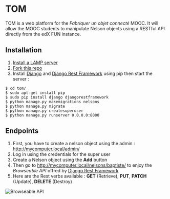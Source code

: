 # TOM
TOM is a web platform for the *Fabriquer un objet connecté* MOOC.
It will allow the MOOC students to manipulate Nelson objects using a RESTful API directly from the edX FUN instance.

## Installation
1. [Install a LAMP server](http://wiki.debian.org/LaMp)
2. [Fork this repo](https://help.github.com/articles/fork-a-repo)
3. Install [Django](https://www.djangoproject.com) and [Django Rest Framework](http://django-rest-framework.org) using pip then start the server :  
```
$ cd tom/
$ sudo apt-get install pip
$ sudo pip install django djangorestframework
$ python manage.py makemigrations nelsons
$ python manage.py migrate
$ python manage.py createsuperuser
$ python manage.py runserver 0.0.0.0:8000
```

## Endpoints

1. First, you have to create a nelson object using the admin : http://mycomputer.local/admin/
2. Log in using the credentials for the super user
3. Create a Nelson object using the **Add** button
4. Then go to http://mycomputer.local/nelsons/baptiste/ to enjoy the *Browseable API* offred by [Django Rest Framework](http://django-rest-framework.org)
5. Here are the Rest verbs available : **GET** (Retrieve), **PUT**, **PATCH** (Update), **DELETE** (Destroy)

![Browseable API](https://raw.githubusercontent.com/bgaultier/tom/master/api.png)
